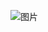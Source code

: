 ![图片](https://github.com/shineDongDongEr/BDropDowBox/assets/16383892/b3189e88-5343-43c9-96e9-bb5aae36cb55)
